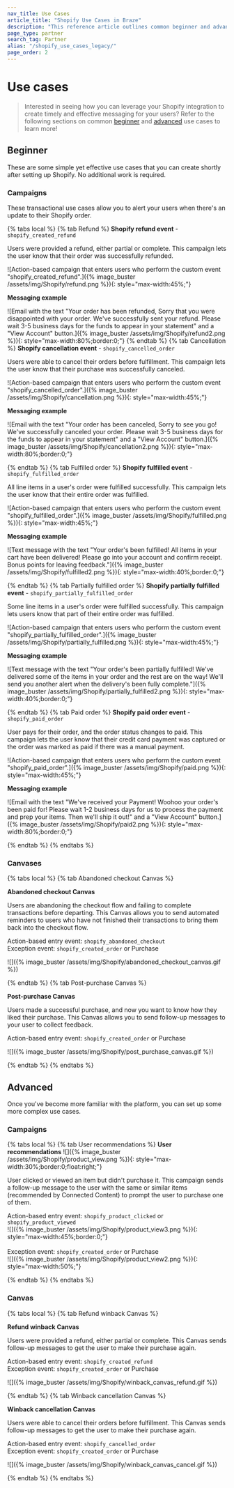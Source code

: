```yaml
---
nav_title: Use Cases
article_title: "Shopify Use Cases in Braze"
description: "This reference article outlines common beginner and advanced Shopify use cases."
page_type: partner
search_tag: Partner
alias: "/shopify_use_cases_legacy/"
page_order: 2
---
```


# Use cases

> Interested in seeing how you can leverage your Shopify integration to create timely and effective messaging for your users? Refer to the following sections on common [beginner](#beginner) and [advanced](#advanced) use cases to learn more!

## Beginner

These are some simple yet effective use cases that you can create shortly after setting up Shopify. No additional work is required. 

### Campaigns

These transactional use cases allow you to alert your users when there's an update to their Shopify order.

{% tabs local %}
{% tab Refund %}
**Shopify refund event** - `shopify_created_refund`

Users were provided a refund, either partial or complete. This campaign lets the user know that their order was successfully refunded.

![Action-based campaign that enters users who perform the custom event "shopify_created_refund".]({% image_buster /assets/img/Shopify/refund.png %}){: style="max-width:45%;"}

**Messaging example**

![Email with the text "Your order has been refunded, Sorry that you were disappointed with your order. We've successfully sent your refund. Please wait 3-5 business days for the funds to appear in your statement" and a "View Account" button.]({% image_buster /assets/img/Shopify/refund2.png %}){: style="max-width:80%;border:0;"}
{% endtab %}
{% tab Cancellation %}
**Shopify cancellation event** - `shopify_cancelled_order`

Users were able to cancel their orders before fulfillment. This campaign lets the user know that their purchase was successfully canceled. 

![Action-based campaign that enters users who perform the custom event "shopify_cancelled_order".]({% image_buster /assets/img/Shopify/cancellation.png %}){: style="max-width:45%;"}

**Messaging example**

![Email with the text "Your order has been canceled, Sorry to see you go! We've successfully canceled your order. Please wait 3-5 business days for the funds to appear in your statement" and a "View Account" button.]({% image_buster /assets/img/Shopify/cancellation2.png %}){: style="max-width:80%;border:0;"}

{% endtab %}
{% tab Fulfilled order %}
**Shopify fulfilled event** - `shopify_fulfilled_order`

All line items in a user's order were fulfilled successfully. This campaign lets the user know that their entire order was fulfilled.

![Action-based campaign that enters users who perform the custom event "shopify_fulfilled_order".]({% image_buster /assets/img/Shopify/fulfilled.png %}){: style="max-width:45%;"}

**Messaging example**

![Text message with the text "Your order's been fulfilled! All items in your cart have been delivered! Please go into your account and confirm receipt. Bonus points for leaving feedback."]({% image_buster /assets/img/Shopify/fulfilled2.png %}){: style="max-width:40%;border:0;"}

{% endtab %}
{% tab Partially fulfilled order %}
**Shopify partially fulfilled event** - `shopify_partially_fulfilled_order`

Some line items in a user's order were fulfilled successfully. This campaign lets users know that part of their entire order was fulfilled.

![Action-based campaign that enters users who perform the custom event "shopify_partially_fulfilled_order".]({% image_buster /assets/img/Shopify/partially_fulfilled.png %}){: style="max-width:45%;"}

**Messaging example**

![Text message with the text "Your order's been partially fulfilled! We've delivered some of the items in your order and the rest are on the way! We'll send you another alert when the delivery's been fully complete."]({% image_buster /assets/img/Shopify/partially_fulfilled2.png %}){: style="max-width:40%;border:0;"}

{% endtab %}
{% tab Paid order %}
**Shopify paid order event** - `shopify_paid_order`

User pays for their order, and the order status changes to paid. This campaign lets the user know that their credit card payment was captured or the order was marked as paid if there was a manual payment.

![Action-based campaign that enters users who perform the custom event "shopify_paid_order".]({% image_buster /assets/img/Shopify/paid.png %}){: style="max-width:45%;"}

**Messaging example**

![Email with the text "We've received your Payment! Woohoo your order's been paid for! Please wait 1-2 business days for us to process the payment and prep your items. Then we'll ship it out!" and a "View Account" button.]({% image_buster /assets/img/Shopify/paid2.png %}){: style="max-width:80%;border:0;"}

{% endtab %}
{% endtabs  %}
### Canvases

{% tabs local %}
{% tab Abandoned checkout Canvas %}

**Abandoned checkout Canvas**

Users are abandoning the checkout flow and failing to complete transactions before departing. This Canvas allows you to send automated reminders to users who have not finished their transactions to bring them back into the checkout flow.

Action-based entry event: `shopify_abandoned_checkout`<br>
Exception event: `shopify_created_order` or Purchase

![]({% image_buster /assets/img/Shopify/abandoned_checkout_canvas.gif %})

{% endtab %}
{% tab Post-purchase Canvas %}

**Post-purchase Canvas**

Users made a successful purchase, and now you want to know how they liked their purchase. This Canvas allows you to send follow-up messages to your user to collect feedback. 

Action-based entry event: `shopify_created_order` or Purchase

![]({% image_buster /assets/img/Shopify/post_purchase_canvas.gif %})

{% endtab %}
{% endtabs %}

## Advanced

Once you've become more familiar with the platform, you can set up some more complex use cases.

### Campaigns

{% tabs local %}
{% tab User recommendations %}
**User recommendations**
![]({% image_buster /assets/img/Shopify/product_view.png %}){: style="max-width:30%;border:0;float:right;"}

User clicked or viewed an item but didn't purchase it. This campaign sends a follow-up message to the user with the same or similar items (recommended by Connected Content) to prompt the user to purchase one of them.

Action-based entry event: `shopify_product_clicked` or `shopify_product_viewed`<br>
![]({% image_buster /assets/img/Shopify/product_view3.png %}){: style="max-width:45%;border:0;"}
<br><br>
Exception event: `shopify_created_order` or Purchase<br>
![]({% image_buster /assets/img/Shopify/product_view2.png %}){: style="max-width:50%;"}

{% endtab %}
{% endtabs %}

### Canvas

{% tabs local %}
{% tab Refund winback Canvas %}

**Refund winback Canvas**

Users were provided a refund, either partial or complete. This Canvas sends follow-up messages to get the user to make their purchase again.

Action-based entry event: `shopify_created_refund`<br>
Exception event: `shopify_created_order` or Purchase

![]({% image_buster /assets/img/Shopify/winback_canvas_refund.gif %})


{% endtab %}
{% tab Winback cancellation Canvas %}

**Winback cancellation Canvas**

Users were able to cancel their orders before fulfillment. This Canvas sends follow-up messages to get the user to make their purchase again.

Action-based entry event: `shopify_cancelled_order`<br>
Exception event: `shopify_created_order` or Purchase

![]({% image_buster /assets/img/Shopify/winback_canvas_cancel.gif %})


{% endtab %}
{% endtabs %}